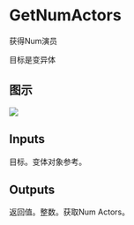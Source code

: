 # GetNumActors

获得Num演员

目标是变异体

## 图示

![]($-20221218-21232708.png)

## Inputs

目标。变体对象参考。  

## Outputs

返回值。整数。获取Num Actors。
